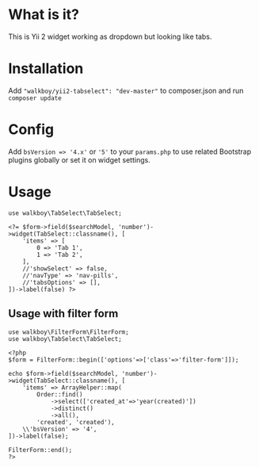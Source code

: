 # What is it?
This is Yii 2 widget working as dropdown but looking like tabs.

# Installation
Add `"walkboy/yii2-tabselect": "dev-master"` to composer.json and run `composer update`

# Config
Add `bsVersion => '4.x'` or `'5'` to your `params.php` to use related Bootstrap plugins globally or set it on widget settings.

# Usage
```
use walkboy\TabSelect\TabSelect;

<?= $form->field($searchModel, 'number')->widget(TabSelect::classname(), [
    'items' => [
    	0 => 'Tab 1', 
    	1 => 'Tab 2',
    ],
    //'showSelect' => false,
    //'navType' => 'nav-pills',
    //'tabsOptions' => [],
])->label(false) ?>
```

## Usage with filter form
```
use walkboy\FilterForm\FilterForm;
use walkboy\TabSelect\TabSelect;

<?php
$form = FilterForm::begin(['options'=>['class'=>'filter-form']]);

echo $form->field($searchModel, 'number')->widget(TabSelect::classname(), [
    'items' => ArrayHelper::map(
		Order::find()
			->select(['created_at'=>'year(created)'])
			->distinct()
		    ->all(), 
		'created', 'created'),
	\\'bsVersion' => '4',
])->label(false);

FilterForm::end();
?>
```
